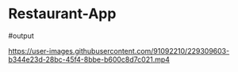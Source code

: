 # Restaurant-App
#output


https://user-images.githubusercontent.com/91092210/229309603-b344e23d-28bc-45f4-8bbe-b600c8d7c021.mp4


